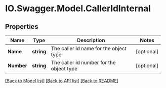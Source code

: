 # IO.Swagger.Model.CallerIdInternal
## Properties

Name | Type | Description | Notes
------------ | ------------- | ------------- | -------------
**Name** | **string** | The caller id name for the object type | [optional] 
**Number** | **string** | The caller id number for the object type | [optional] 

[[Back to Model list]](../README.md#documentation-for-models) [[Back to API list]](../README.md#documentation-for-api-endpoints) [[Back to README]](../README.md)

